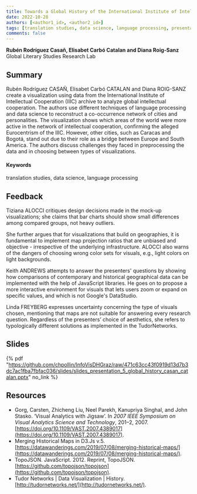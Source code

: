 ```yaml
---
title: Towards a Global History of the International Institute of Intellectual Cooperation. Challenges and Opportunities 
date: 2022-10-28
authors: [<author1_id>, <author2_id>]
tags: [translation studies, data science, language processing, presentation]
comments: false
---
```


**Rubén Rodríguez Casañ, Elisabet Carbó Catalan and Diana Roig-Sanz**\
Global Literary Studies Research Lab

## Summary

Rubén Rodríguez CASAÑ, Elisabet Carbó CATALAN and Diana ROIG-SANZ create a visualization using data from the International Institute of Intellectual Cooperation (IIIC) archive to analyze global intellectual cooperation. The authors use different techniques of language processing and data science to reconstruct a co-occurrence network of cities and personalities. The visualization shows which areas of the world were more active in the network of intellectual cooperation, confirming the alleged Eurocentrism of the IIIC. However, other cities, such as Caracas and Bogotá, stand out due to their role as a bridge between Europe and South America. The authors discuss challenges they faced in preprocessing the data and in choosing between types of visualizations.

#### Keywords

translation studies, data science, language processing

## Feedback

Tiziana ALOCCI critiques design decisions made in the mock-up visualizations; she claims that bar charts should show small differences among compared groups, not heavy outliers.

She further argues that for visualizations that build on geographies, it is fundamental to implement map projection ratios that are unbiased and objective - irrespective of the underlying infrastructure. ALOCCI also warns of the dangers of choosing wrong color sets for visuals, e.g., light colors on light backgrounds.

Keith ANDREWS attempts to answer the presenters' questions by showing how comparisons of contemporary and historical geographical data can be implemented with the help of JavaScript libraries. He goes on to propose a more interactive environment for visuals that lets users zoom or expand on specific values, and which is not Google's DataStudio.

Linda FREYBERG expresses uncertainty concerning the type of visuals chosen, mentioning that maps are not suitable for answering every research question. Regardless of the presenters’ choice of aesthetics, she refers to typologically different solutions as implemented in the TudorNetworks.

## Slides

{% pdf "https://github.com/chpollin/InfoVisDHGraz/raw/471c63cc43f0919d13d7b3dc7ac1fba7fbfac036/slides/slides_presentation_5_global_history_casan_catalan.pptx" no_link %}

## Resources

* Gorg, Carsten, Zhicheng Liu, Neel Parekh, Kanupriya Singhal, and John Stasko. ‘Visual Analytics with Jigsaw’. In _2007 IEEE Symposium on Visual Analytics Science and Technology_, 201–2, 2007. [https://doi.org/10.1109/VAST.2007.4389017](https://doi.org/10.1109/VAST.2007.4389017).
* Merging Historical Maps in D3.Js v.5. [https://datawanderings.com/2019/07/08/merging-historical-maps/](https://datawanderings.com/2019/07/08/merging-historical-maps/).
* TopoJSON. JavaScript. 2012. Reprint, TopoJSON. [https://github.com/topojson/topojson](https://github.com/topojson/topojson).
* Tudor Networks | Data Visualization | History. [http://tudornetworks.net/](http://tudornetworks.net/).